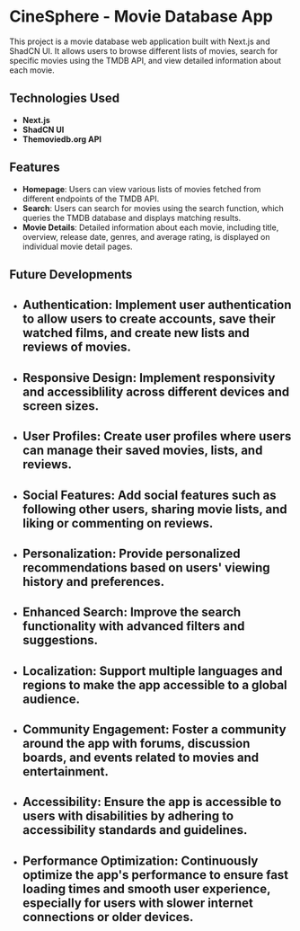 # CineSphere - Movie Database App

This project is a movie database web application built with Next.js and ShadCN UI. It allows users to browse different lists of movies, search for specific movies using the TMDB API, and view detailed information about each movie.

## Technologies Used

- **Next.js**
- **ShadCN UI**
- **Themoviedb.org API**

## Features

- **Homepage**: Users can view various lists of movies fetched from different endpoints of the TMDB API.
- **Search**: Users can search for movies using the search function, which queries the TMDB database and displays matching results.
- **Movie Details**: Detailed information about each movie, including title, overview, release date, genres, and average rating, is displayed on individual movie detail pages.

## Future Developments

- ## Authentication: Implement user authentication to allow users to create accounts, save their watched films, and create new lists and reviews of movies.
- ## Responsive Design: Implement responsivity and accessiblility across different devices and screen sizes.
- ## User Profiles: Create user profiles where users can manage their saved movies, lists, and reviews.
- ## Social Features: Add social features such as following other users, sharing movie lists, and liking or commenting on reviews.
- ## Personalization: Provide personalized recommendations based on users' viewing history and preferences.
- ## Enhanced Search: Improve the search functionality with advanced filters and suggestions.
- ## Localization: Support multiple languages and regions to make the app accessible to a global audience.
- ## Community Engagement: Foster a community around the app with forums, discussion boards, and events related to movies and entertainment.
- ## Accessibility: Ensure the app is accessible to users with disabilities by adhering to accessibility standards and guidelines.
- ## Performance Optimization: Continuously optimize the app's performance to ensure fast loading times and smooth user experience, especially for users with slower internet connections or older devices.
